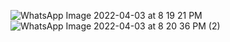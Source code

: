 ![WhatsApp Image 2022-04-03 at 8 19 21 PM](https://user-images.githubusercontent.com/102233095/161433885-fa1a748c-9bcb-49c2-b8c1-bbf488ad5f23.jpeg)
![WhatsApp Image 2022-04-03 at 8 20 36 PM (2)](https://user-images.githubusercontent.com/102233095/161433931-80197ecf-fb00-4c05-87bd-69cd0300f97c.jpeg)
